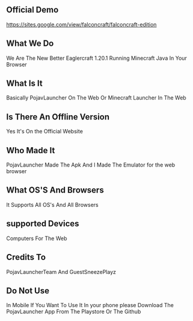 ## Official Demo
https://sites.google.com/view/falconcraft/falconcraft-edition



## What We Do
We Are The New Better Eaglercraft 1.20.1 Running Minecraft Java In Your Browser
## What Is It
Basically PojavLauncher On The Web Or Minecraft Launcher In The Web
## Is There An Offline Version
Yes It's On the Official Website
## Who Made It
PojavLauncher Made The Apk And I Made The Emulator for the web browser
## What OS'S And Browsers
It Supports All OS's And All Browsers

## supported Devices 
Computers For The Web 



## Credits To
PojavLauncherTeam And GuestSneezePlayz




## Do Not Use
In Mobile If You Want To Use It In your phone please Download The PojavLauncher App From The Playstore Or The Github 
